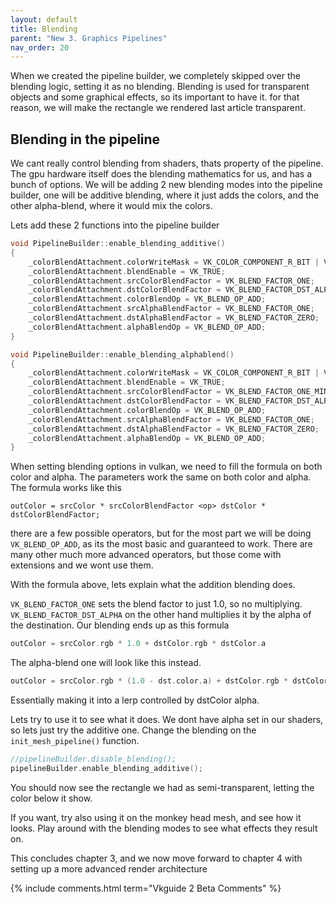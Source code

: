 ```yaml
---
layout: default
title: Blending
parent: "New 3. Graphics Pipelines"
nav_order: 20
---
```


When we created the pipeline builder, we completely skipped over the blending logic, setting it as no blending. Blending is used for transparent objects and some graphical effects, so its important to have it. for that reason, we will make the rectangle we rendered last article transparent.

## Blending in the pipeline
We cant really control blending from shaders, thats property of the pipeline. The gpu hardware itself does the blending mathematics for us, and has a bunch of options. We will be adding 2 new blending modes into the pipeline builder, one will be additive blending, where it just adds the colors, and the other alpha-blend, where it would mix the colors.

Lets add these 2 functions into the pipeline builder

<!-- codegen from tag alphablend on file E:\ProgrammingProjects\vulkan-guide-2\shared/vk_pipelines.cpp --> 
```cpp
void PipelineBuilder::enable_blending_additive()
{
    _colorBlendAttachment.colorWriteMask = VK_COLOR_COMPONENT_R_BIT | VK_COLOR_COMPONENT_G_BIT | VK_COLOR_COMPONENT_B_BIT | VK_COLOR_COMPONENT_A_BIT;
    _colorBlendAttachment.blendEnable = VK_TRUE;
	_colorBlendAttachment.srcColorBlendFactor = VK_BLEND_FACTOR_ONE;
	_colorBlendAttachment.dstColorBlendFactor = VK_BLEND_FACTOR_DST_ALPHA;
	_colorBlendAttachment.colorBlendOp = VK_BLEND_OP_ADD;
	_colorBlendAttachment.srcAlphaBlendFactor = VK_BLEND_FACTOR_ONE;
	_colorBlendAttachment.dstAlphaBlendFactor = VK_BLEND_FACTOR_ZERO;
	_colorBlendAttachment.alphaBlendOp = VK_BLEND_OP_ADD;
}

void PipelineBuilder::enable_blending_alphablend()
{
	_colorBlendAttachment.colorWriteMask = VK_COLOR_COMPONENT_R_BIT | VK_COLOR_COMPONENT_G_BIT | VK_COLOR_COMPONENT_B_BIT | VK_COLOR_COMPONENT_A_BIT;
	_colorBlendAttachment.blendEnable = VK_TRUE;
	_colorBlendAttachment.srcColorBlendFactor = VK_BLEND_FACTOR_ONE_MINUS_DST_ALPHA;
	_colorBlendAttachment.dstColorBlendFactor = VK_BLEND_FACTOR_DST_ALPHA;
	_colorBlendAttachment.colorBlendOp = VK_BLEND_OP_ADD;
	_colorBlendAttachment.srcAlphaBlendFactor = VK_BLEND_FACTOR_ONE;
	_colorBlendAttachment.dstAlphaBlendFactor = VK_BLEND_FACTOR_ZERO;
	_colorBlendAttachment.alphaBlendOp = VK_BLEND_OP_ADD;
}
```


When setting blending options in vulkan, we need to fill the formula on both color and alpha. The parameters work the same on both color and alpha. The formula works like this

```
outColor = srcColor * srcColorBlendFactor <op> dstColor * dstColorBlendFactor;
```
there are a few possible operators, but for the most part we will be doing `VK_BLEND_OP_ADD`, as its the most basic and guaranteed to work. There are many other much more advanced operators, but those come with extensions and we wont use them.

With the formula above, lets explain what the addition blending does.

`VK_BLEND_FACTOR_ONE` sets the blend factor to just 1.0, so no multiplying. `VK_BLEND_FACTOR_DST_ALPHA` on the other hand multiplies it by the alpha of the destination. Our blending ends up as this formula
```c
outColor = srcColor.rgb * 1.0 + dstColor.rgb * dstColor.a
```

The alpha-blend one will look like this instead.

```c
outColor = srcColor.rgb * (1.0 - dst.color.a) + dstColor.rgb * dstColor.a
```
Essentially making it into a lerp controlled by dstColor alpha.

Lets try to use it to see what it does. We dont have alpha set in our shaders, so lets just try the additive one. Change the blending on the `init_mesh_pipeline()` function.

```cpp
//pipelineBuilder.disable_blending();
pipelineBuilder.enable_blending_additive();
```

You should now see the rectangle we had as semi-transparent, letting the color below it show.

If you want, try also using it on the monkey head mesh, and see how it looks. Play around with the blending modes to see what effects they result on.

This concludes chapter 3, and we now move forward to chapter 4 with setting up a more advanced render architecture


{% include comments.html term="Vkguide 2 Beta Comments" %}

